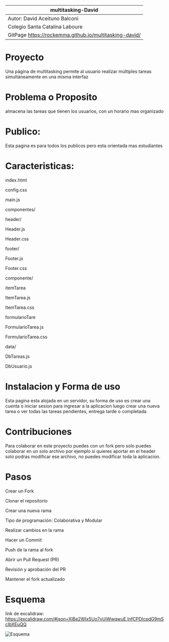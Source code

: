 |multitasking-David|
|-------------------------------|
|Autor: David Aceituno Balconi |
|Colegio Santa Catalina Laboure |
|GitPage https://rockemma.github.io/multitasking-david/ |




# Proyecto
Una página de multitasking permite al usuario realizar múltiples tareas simultáneamente en una misma interfaz

# Problema o Proposito 
almacena las tareas que tienen los usuarios, con un horario mas organizado

# Publico: 
Esta pagina es para todos los publicos pero esta orientada mas estudiantes

# Caracteristicas:
index.html

config.css

main.js

componentes/

header/

Header.js

Header.css

footer/

Footer.js

Footer.css

componente/

itemTarea

ItemTarea.js

ItemTarea.css

formularioTare

FormularioTarea.js

FormularioTarea.css

data/

DbTareas.js

DbUsuario.js

# Instalacion y Forma de uso 
Esta pagina esta alojada en un servidor, su forma de uso es crear una cuenta o iniciar sesion para ingresar a la aplicacion luego crear una nueva tarea o ver todas las tareas pendientes, entrega tarde o completada

# Contribuciones
Para colaborar en este proyecto puedes con un fork pero solo puedes colaborar en un solo archivo por ejemplo 
si quieres aportar en el header solo podras modificar ese archivo, no puedes modificar toda la aplicacion.

# Pasos
Crear un Fork

Clonar el repositorio

Crear una nueva rama

Tipo de programación: Colaborativa y Modular

Realizar cambios en la rama

Hacer un Commit

Push de la rama al fork

Abrir un Pull Request (PR)

Revisión y aprobación del PR   

Mantener el fork actualizado

# Esquema 
link de excalidraw: https://excalidraw.com/#json=XIBe2WIx5Uo7vUiWwqwuE,lnfCPDIcpdG9mSclbXEuQQ

![Esquema](https://github.com/user-attachments/assets/d48c7598-b76e-4c2e-9f4f-5db329d66a31)
